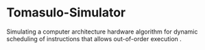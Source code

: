 # Tomasulo-Simulator
Simulating a computer architecture hardware algorithm for dynamic scheduling of instructions that allows out-of-order execution .
